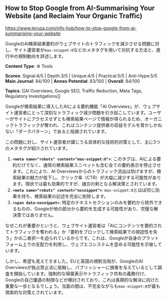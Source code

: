 ## How to Stop Google from AI-Summarising Your Website (and Reclaim Your Organic Traffic)

https://www.teruza.com/info-hub/how-to-stop-google-from-ai-summarising-your-website

GoogleのAI検索結果要約がウェブサイトのトラフィックを減少させる問題に対し、サイト運営者が`max-snippet:0`などのメタタグを用いて対抗する方法と、進行中の規制動向を詳述します。

**Content Type**: ⚙️ Tools

**Scores**: Signal:4/5 | Depth:3/5 | Unique:4/5 | Practical:5/5 | Anti-Hype:5/5
**Main Journal**: 84/100 | **Annex Potential**: 83/100 | **Overall**: 84/100

**Topics**: [[AI Overviews, Google SEO, Traffic Reduction, Meta Tags, Regulatory Investigations]]

Googleが検索結果に導入したAIによる要約機能「AI Overviews」が、ウェブサイト運営者にとって深刻なトラフィック減少問題を引き起こしています。ユーザーがサイトにアクセスせずとも検索結果ページで情報が得られるため、オーガニックトラフィックが奪われ、これはコンテンツ提供者の収益モデルを脅かしかねない「ダークパターン」であると指摘されています。

この問題に対し、サイト運営者が講じうる具体的な技術的対策として、主に3つのメタタグが紹介されています。
1.  **`<meta name="robots" content="max-snippet:0">`**: このタグは、AIによる要約だけでなく、通常の検索結果スニペットも含む全ての要約表示を停止させます。これにより、AI Overviewsからのトラフィック流出は防げますが、検索結果の魅力が低下し、クリック率（CTR）が大幅に減少する可能性があります。現状では最も効果的ですが、諸刃の剣となる解決策とされています。
2.  **`<meta name="robots" content="nosnippet">`**: `max-snippet:0`とほぼ同じ効果を持ち、検索結果の記述を完全に削除します。
3.  **`<span data-nosnippet>`**: 特定のテキストセクションのみを要約から除外できるものの、Googleが他の部分から要約を生成する可能性があり、完璧な解決策ではありません。

なぜこれが重要かというと、ウェブサイト運営者は「AIにコンテンツを要約されてトラフィックを奪われる」か「要約をブロックして検索結果での視認性を失う」かの二者択一を迫られているからです。これは、Googleが自身のプラットフォーム上での支配力を利用し、ウェブエコシステムを歪める可能性を示唆しています。

しかし、希望も見えてきました。EUと英国の規制当局が、GoogleのAI Overviewsが独占禁止法に抵触し、パブリッシャーに損害を与えているとして調査を開始しています。強制的な帰属表示やトラフィック共有の義務付け、Googleの自己優遇の制限などが検討されており、これは長期的な解決に向けた重要な一歩となるでしょう。当面の間は、不完全ながらも`max-snippet:0`が最も現実的な対策とされています。
